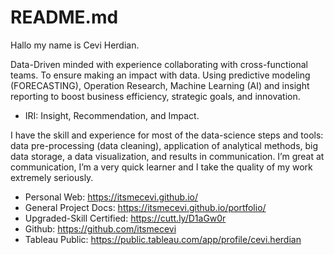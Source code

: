 # README.md

Hallo my name is Cevi Herdian.

Data-Driven minded with experience collaborating with cross-functional teams. 
To ensure making an impact with data. Using predictive modeling (FORECASTING), Operation Research, Machine Learning (AI) and insight reporting to boost business efficiency, strategic goals, and innovation.

* IRI: Insight, Recommendation, and Impact. 

I have the skill and experience for most of the data-science steps and tools: data pre-processing (data cleaning), application of analytical methods, big data storage, a data visualization, and results in communication. I’m great at communication, I’m a very quick learner and I take the quality of my work extremely seriously.


* Personal Web: https://itsmecevi.github.io/
* General Project Docs: https://itsmecevi.github.io/portfolio/
* Upgraded-Skill Certified: https://cutt.ly/D1aGw0r
* Github: https://github.com/itsmecevi
* Tableau Public: https://public.tableau.com/app/profile/cevi.herdian
